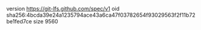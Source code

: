 version https://git-lfs.github.com/spec/v1
oid sha256:4bcda39e24a1235794ace43a6ca47f03782654f93029563f2f11b72be1fed7ce
size 9560
